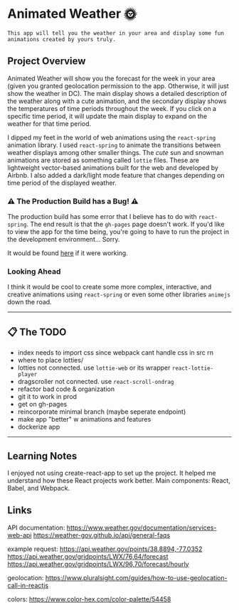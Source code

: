 # Animated Weather 🌞

```Sales Pitch
This app will tell you the weather in your area and display some fun animations created by yours truly.
```

 <!-- [See the working app!](https://kyungjinjpark.github.io/animated-weather/) -->

## Project Overview

Animated Weather will show you the forecast for the week in your area (given you granted geolocation permission to the app. Otherwise, it will just show the weather in DC). The main display shows a detailed description of the weather along with a cute animation, and the secondary display shows the temperatures of time periods throughout the week. If you click on a specific time period, it will update the main display to expand on the weather for that time period. 

I dipped my feet in the world of web animations using the `react-spring` animation library. I used `react-spring` to animate the transitions between weather displays among other smaller things. The *cute* sun and snowman animations are stored as something called `lottie` files. These are lightweight vector-based animations built for the web and developed by Airbnb. I also added a dark/light mode feature that changes depending on time period of the displayed weather.

### ⚠ The Production Build has a Bug! ⚠

The production build has some error that I believe has to do with `react-spring`. The end result is that the `gh-pages` page doesn't work. If you'd like to view the app for the time being, you're going to have to run the project in the development environment... Sorry.

It would be found [here](https://kyungjinjpark.github.io/animated-weather/) if it were working.

### Looking Ahead

I think it would be cool to create some more complex, interactive, and creative animations using `react-spring` or even some other libraries `animejs` down the road.

---

## 📋 The TODO

- index needs to import css since webpack cant handle css in src rn
- where to place lotties/
- lotties not connected. use `lottie-web` or its wrapper `react-lottie-player`
- dragscroller not connected. use `react-scroll-ondrag`
- refactor bad code & organization
- git it to work in prod
- get on gh-pages
- reincorporate minimal branch (maybe seperate endpoint)  
- make app "better" w animations and features
- dockerize app

---

## Learning Notes

I enjoyed not using create-react-app to set up the project. It helped me understand how these React projects work better. Main components: React, Babel, and Webpack.

## Links

API documentation:
https://www.weather.gov/documentation/services-web-api
https://weather-gov.github.io/api/general-faqs

example request: 
https://api.weather.gov/points/38.8894,-77.0352
https://api.weather.gov/gridpoints/LWX/76,64/forecast
https://api.weather.gov/gridpoints/LWX/96,70/forecast/hourly

geolocation:
https://www.pluralsight.com/guides/how-to-use-geolocation-call-in-reactjs

colors:
https://www.color-hex.com/color-palette/54458
